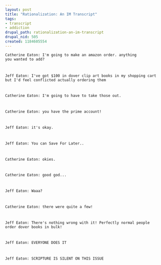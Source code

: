 ```yaml
--- 
layout: post
title: "Rationalization: An IM Transcript"
tags: 
- transcript
- addiction
drupal_path: rationalization-an-im-transcript
drupal_nid: 505
created: 1184605554
---
```

<code>Catherine Eaton: I'm going to make an amazon order. anything you wanted to add?

Jeff Eaton: I've got $100 in dover clip art books in my shopping cart but I'd feel conflicted actually ordering them

Catherine Eaton: I'm going to have to take those out. 

Catherine Eaton: you have the prime account!

Jeff Eaton: it's okay. 

Jeff Eaton: You can Save For Later..

Catherine Eaton: okies.

Catherine Eaton: good god...

Jeff Eaton: Waaa?

Catherine Eaton: there were quite a few!

Jeff Eaton: There's nothing wrong with it! Perfectly normal people order dover books in bulk!

Jeff Eaton: EVERYONE DOES IT

Jeff Eaton: SCRIPTURE IS SILENT ON THIS ISSUE

</code>

